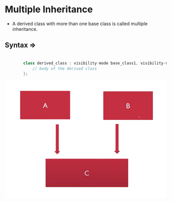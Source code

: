 # Multiple Inheritance

- A derived class with more than one base class is called multiple inheritance.

## Syntax =>

```cpp

        class derived_class : visibility-mode base_class1, visibility-mode base_class2 {
            // body of the derived class
        };

```

![Multiple Inheritance](https://github.com/Tayeb-Ahmed-TAS/Images/blob/main/Multiple%20Inheritance.png)
